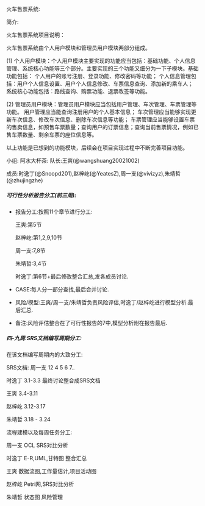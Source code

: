 火车售票系统:

简介:

火车售票系统项目说明：

火车售票系统由个人用户模块和管理员用户模块两部分组成。

(1)	个人用户模块：个人用户模块主要实现的功能应当包括：基础功能、个人信息管理、系统核心功能等三个部分。主要实现的三个功能又细分为一下子模块。基础功能包括：
个人用户的账号注册、登录功能、修改密码等功能；
个人信息管理包括：用户个人信息设置、用户个人信息修改、车票信息查询、添加新的乘车人；
系统核心功能包括：路线查询、购票功能、退票改签等功能。

(2)	管理员用户模块：管理员用户模块应当包括用户管理、车次管理、车票管理等功能。
用户管理应当能查询注册用户的个人基本信息；
车次管理应当能够实现更新车次信息、修改车次信息、删除车次信息等功能；
车票管理应当能够设置车票的售卖信息，如预售车票数量；查询用户的订票信息；查询当前售票情况，例如已售车票数量、剩余车票的座位信息等。

以上功能是已想到的功能模块，后续会在项目实现过程中不断完善项目功能。



小组: 阿水大杯茶:
队长:王爽(@wangshuang20021002)

成员:时逸丁(@Snoopd201),赵梓屹(@YeatesZ),周一支(@vivizyz),朱靖哲(@zhujingzhe)



##### 可行性分析报告分工(前三周):

+ 报告分工:按照11个章节进行分工:

  王爽:第5节

  赵梓屹:第1,2,9,10节

  周一支:7,8节

  朱靖哲:3,4节

  时逸丁:第6节+最后修改整合汇总,发各成员讨论.

+ CASE:每人分一部分查找,最后合并讨论.

+ 风险/模型:王爽/周一支/朱靖哲负责风险评估,时逸丁/赵梓屹进行模型分析.最后汇总.
+ 备注:风险评估整合在了可行性报告的7中,模型分析附在报告最后.



##### 四-九周:SRS文档编写周期分工:

在该文档编写周期内的大致分工:

SRS文档:
周一支 12 4 5 6 7..

时逸丁 3.1-3.3 最终讨论整合成SRS文档

王爽 3.4-3.11

赵梓屹 3.12-3.17

朱靖哲 3.18 - 3.24



流程建模以及每周任务分工:

周一支 OCL SRS对比分析

时逸丁 E-R,UML,甘特图 整合汇总 

王爽 数据流图,工作量估计,项目活动图

赵梓屹 Petri网,SRS对比分析

朱靖哲 状态图 风险管理

